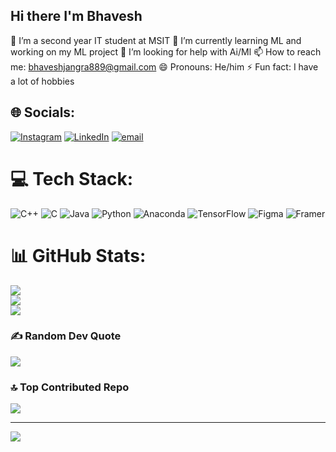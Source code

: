 ## Hi there I'm Bhavesh

 🔭 I’m a second year IT student at MSIT
 🌱 I’m currently learning ML and working on my ML project
 🤔 I’m looking for help with Ai/Ml
 📫 How to reach me: bhaveshjangra889@gmail.com
 😄 Pronouns: He/him
 ⚡ Fun fact: I have a lot of hobbies

## 🌐 Socials:
[![Instagram](https://img.shields.io/badge/Instagram-%23E4405F.svg?logo=Instagram&logoColor=white)](https://instagram.com/is.that_bhavesh) [![LinkedIn](https://img.shields.io/badge/LinkedIn-%230077B5.svg?logo=linkedin&logoColor=white)](https://linkedin.com/in/www.linkedin.com/in/bhavesh-jangra-a39a90292) [![email](https://img.shields.io/badge/Email-D14836?logo=gmail&logoColor=white)](mailto:bhaveshjangra889@gmail.com) 

# 💻 Tech Stack:
![C++](https://img.shields.io/badge/c++-%2300599C.svg?style=for-the-badge&logo=c%2B%2B&logoColor=white) ![C](https://img.shields.io/badge/c-%2300599C.svg?style=for-the-badge&logo=c&logoColor=white) ![Java](https://img.shields.io/badge/java-%23ED8B00.svg?style=for-the-badge&logo=openjdk&logoColor=white) ![Python](https://img.shields.io/badge/python-3670A0?style=for-the-badge&logo=python&logoColor=ffdd54) ![Anaconda](https://img.shields.io/badge/Anaconda-%2344A833.svg?style=for-the-badge&logo=anaconda&logoColor=white) ![TensorFlow](https://img.shields.io/badge/TensorFlow-%23FF6F00.svg?style=for-the-badge&logo=TensorFlow&logoColor=white) ![Figma](https://img.shields.io/badge/figma-%23F24E1E.svg?style=for-the-badge&logo=figma&logoColor=white) ![Framer](https://img.shields.io/badge/Framer-black?style=for-the-badge&logo=framer&logoColor=blue)
# 📊 GitHub Stats:
![](https://github-readme-stats.vercel.app/api?username=Bhavesh2123&theme=shadow_blue&hide_border=true&include_all_commits=false&count_private=false)<br/>
![](https://nirzak-streak-stats.vercel.app/?user=Bhavesh2123&theme=shadow_blue&hide_border=true)<br/>
![](https://github-readme-stats.vercel.app/api/top-langs/?username=Bhavesh2123&theme=shadow_blue&hide_border=true&include_all_commits=false&count_private=false&layout=compact)

### ✍️ Random Dev Quote
![](https://quotes-github-readme.vercel.app/api?type=horizontal&theme=radical)

### 🔝 Top Contributed Repo
![](https://github-contributor-stats.vercel.app/api?username=Bhavesh2123&limit=5&theme=dark&combine_all_yearly_contributions=true)

---
[![](https://visitcount.itsvg.in/api?id=Bhavesh2123&icon=0&color=0)](https://visitcount.itsvg.in)

<!-- Proudly created with GPRM ( https://gprm.itsvg.in ) -->
